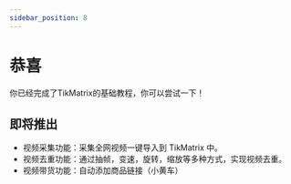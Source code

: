 ```yaml
---
sidebar_position: 8
---
```


# 恭喜

你已经完成了TikMatrix的基础教程，你可以尝试一下！

## 即将推出

- 视频采集功能：采集全网视频一键导入到 TikMatrix 中。
- 视频去重功能：通过抽帧，变速，旋转，缩放等多种方式，实现视频去重。
- 视频带货功能：自动添加商品链接（小黄车）
